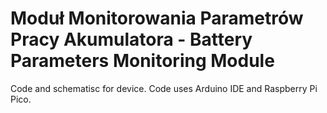 # Moduł Monitorowania Parametrów Pracy Akumulatora - Battery Parameters Monitoring Module

Code and schematisc for device.
Code uses Arduino IDE and Raspberry Pi Pico. 
